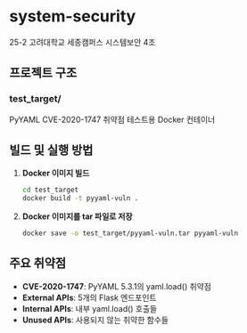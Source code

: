 # system-security
25-2 고려대학교 세종캠퍼스 시스템보안 4조

## 프로젝트 구조

### test_target/
PyYAML CVE-2020-1747 취약점 테스트용 Docker 컨테이너

## 빌드 및 실행 방법

1. **Docker 이미지 빌드**
   ```bash
   cd test_target
   docker build -t pyyaml-vuln .
   ```

2. **Docker 이미지를 tar 파일로 저장**
   ```bash
   docker save -o test_target/pyyaml-vuln.tar pyyaml-vuln
   ```

## 주요 취약점
- **CVE-2020-1747**: PyYAML 5.3.1의 yaml.load() 취약점
- **External APIs**: 5개의 Flask 엔드포인트
- **Internal APIs**: 내부 yaml.load() 호출들
- **Unused APIs**: 사용되지 않는 취약한 함수들